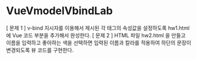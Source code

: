 # VueVmodelVbindLab

[ 문제 1 ]
v-bind 지시자를 이용해서 제시된 각 태그의 속성값을 설정하도록 hw1.html 에 Vue 코드
부분을 추가해서 완성한다.
[ 문제 2 ]
HTML 파일 hw2.html 을 만들고
이름을 입력하고 좋아하는 색을 선택하면 입력된 이름과 칼라를 적용하여 하단의
문장이 변경되도록 뷰 코드를 구현한다.
